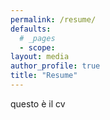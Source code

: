 ```yaml
---
permalink: /resume/
defaults:
  # _pages
  - scope:
layout: media
author_profile: true
title: "Resume"
---
```


questo è il cv
